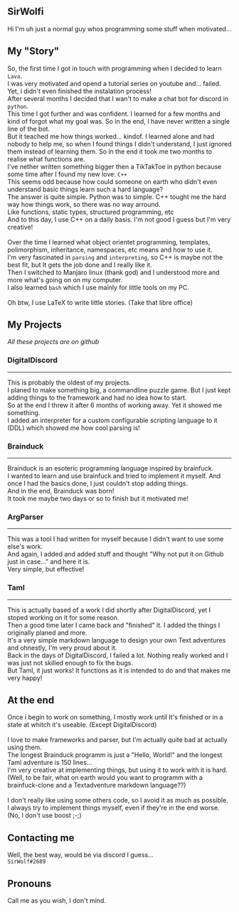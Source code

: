 ## SirWolfi
Hi I'm uh just a normal guy whos programming some stuff when motivated...

## My "Story"
So, the first time I got in touch with programming when I decided to learn `Lava`. <br>
I was very motivated and opend a tutorial series on youtube and... failed. Yet, i didn't even finished the instalation process! <br>
After several months I decided that I wan't to make a chat bot for discord in `python`. <br>
This time I got further and was confident. I learned for a few months and kind of forgot what my goal was. So in the end, I have never written a single line of the bot. <br>
But it teached me how things worked... kindof. I learned alone and had nobody to help me, so when I found things I didn't understand, I just ignored them instead of learning them. So in the end it took me two months to realise what functions are. <br>
I've nether written something bigger then a TikTakToe in python because some time after I found my new love: `C++` <br>
This seems odd because how could someone on earth who didn't even understand basic things learn such a hard language? <br>
The answer is quite simple. Python was to simple. C++ tought me the hard way how things work, so there was no way arround. <br>
Like functions, static types, structured programming, etc<br>
And to this day, I use C++ on a daily basis. I'm not good I guess but I'm very creative! <br>
<br>
Over the time I learned what object orientet programming, templates, polimorphism, inheritance, namespaces, etc means and how to use it. <br>
I'm very fascinated in `parsing` and `interpreting`, so C++ is maybe not the best fit, but It gets the job done and I really like it. <br>
Then I switched to Manjaro linux (thank god) and I understood more and more what's going on on my computer. <br>
I also learned `bash` which I use mainly for little tools on my PC. <br>
<br>
Oh btw, I use LaTeX to write little stories. (Take that libre office)

## My Projects
_All these projects are on github_
### DigitalDiscord
---
This is probably the oldest of my projects. <br>
I planed to make something big, a commandline puzzle game. But I just kept adding things to the framework and had no idea how to start. <br>
So at the end I threw it after 6 months of working away. Yet it showed me something. <br>
I added an interpreter for a custom configurable scripting language to it (DDL) which showed me how cool parsing is! <br>

### Brainduck
---
Brainduck is an esoteric programming language inspired by brainfuck. <br>
I wanted to learn and use brainfuck and tried to implement it myself. And once I had the basics done, I just couldn't stop adding things. <br>
And in the end, Brainduck was born! <br>
It took me maybe two days or so to finish but it motivated me!

### ArgParser
---
This was a tool I had written for myself because I didn't want to use some else's work. <br>
And again, I added and added stuff and thought "Why not put it on Github just in case..." and here it is. <br>
Very simple, but effective!

### Taml
---
This is actually based of a work I did shortly after DigitalDiscord, yet I stoped working on it for some reason. <br>
Then a good time later I came back and "finished" it. I added the things I originally planed and more. <br>
It's a very simple markdown language to design your own Text adventures and ohnestly, I'm very proud about it. <br>
Back in the days of DigitalDiscord, I failed a lot. Nothing really worked and I was just not skilled enough to fix the bugs. <br>
But Taml, it just works! It functions as it is intended to do and that makes me very happy! <br>

## At the end
Once i begin to work on something, I mostly work until It's finished or in a state at whitch it's useable.
(Except DigitalDiscord) <br> <br>
I love to make frameworks and parser, but I'm actually quite bad at actually using them. <br>
The longest Brainduck programm is just a "Hello, World!" and the longest Taml adventure is 150 lines... <br>
I'm very creative at implementing things, but using it to work with it is hard. <br>
(Well, to be fair, what on earth would you want to programm with a brainfuck-clone and a Textadventure markdown language??) <br> <br>
I don't really like using some others code, so I avoid it as much as possible. <br>
I always try to implement things myself, even if they're in the end worse. <br>
(No, I don't use boost ;-;)

## Contacting me
Well, the best way, would be via discord I guess... <br>
`SirWolf#2689`

## Pronouns
Call me as you wish, I don't mind.


<!--
**SirWolfi/SirWolfi** is a ✨ _special_ ✨ repository because its `README.md` (this file) appears on your GitHub profile.

Here are some ideas to get you started:

- 🔭 I’m currently working on ...
- 🌱 I’m currently learning ...
- 👯 I’m looking to collaborate on ...
- 🤔 I’m looking for help with ...
- 💬 Ask me about ...
- 📫 How to reach me: ...
- 😄 Pronouns: ...
- ⚡ Fun fact: ...
-->
